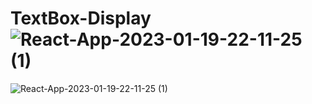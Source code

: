 # TextBox-Display![React-App-2023-01-19-22-11-25 (1)](https://user-images.githubusercontent.com/114646455/213513935-71d6bb27-d387-46e8-9ced-1f9620a4d298.gif)
![React-App-2023-01-19-22-11-25 (1)](https://user-images.githubusercontent.com/114646455/213514036-c723f338-d810-4496-b3ea-c1b022322a49.gif)
